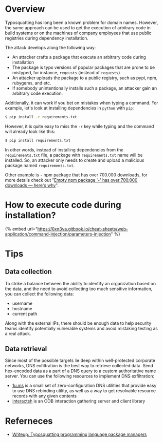 # Overview

Typosquatting has long been a known problem for domain names. However, the same approach can be used to get the execution of arbitrary code in build systems or on the machines of company employees that use public registries during dependency installation.

The attack develops along the following way:

- An attacker crafts a package that execute an arbitrary code during installation
- The package is typo versions of popular packages that are prone to be mistyped, for instance, `reqeusts` (instead of `requests`)
- An attacker uploads the package to a public registry, such as pypi, npm, rubygems, and etc.
- If somebody unintentionally installs such a package, an attacker gain an arbitrary code execution.

Additionally, it can work if you bet on mistakes when typing a command. For example, let's look at installing dependencies in `python` with `pip`:

```bash
$ pip install -r requirements.txt
```

However, it is quite easy to miss the `-r` key while typing and the command will already look like this:

```bash
$ pip install requirements.txt
```

In other words, instead of installing dependencies from the `requirements.txt` file, a package with `requirements.txt` name will be installed. So, an attacker only needs to create and upload a malicious package named `requirements.txt`.

Other example is `-` npm package that has over 700.000 downloads, for more details check out "[Empty npm package '-' has over 700,000 downloads — here's why](https://www.bleepingcomputer.com/news/software/empty-npm-package-has-over-700-000-downloads-heres-why/)".

# How to execute code during installation?

{% embed url="https://0xn3va.gitbook.io/cheat-sheets/web-application/command-injection/parameters-injection" %}

# Tips

## Data collection

To strike a balance between the ability to identify an organization based on the data, and the need to avoid collecting too much sensitive information, you can collect the following data:

- username
- hostname
- current path

Along with the external IPs, there should be enough data to help security teams identify potentially vulnerable systems and avoid mistaking testing as a real attack.

## Data retrieval

Since most of the possible targets lie deep within well-protected corporate networks, DNS exfiltration is the best way to retrieve collected data. Send hex-encoded data as a part of a DNS query to a custom authoritative name server. You can use the following resources to implement DNS exfiltration:

- [1u.ms](https://github.com/neex/1u.ms) is a small set of zero-configuration DNS utilities that provide easy to use DNS rebinding utility, as well as a way to get resolvable resource records with any given contents
- [Interactsh](https://github.com/projectdiscovery/interactsh) is an OOB interaction gathering server and client library

# Referneces

- [Writeup: Typosquatting programming language package managers](https://incolumitas.com/2016/06/08/typosquatting-package-managers/)
